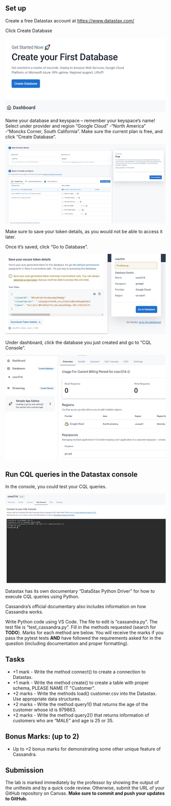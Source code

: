 ## Set up
Create a free Datastax account at https://www.datastax.com/

  Click Create Database

  <img src="Cassandra/README.assets/clip_image002.jpg" alt="Create Cluster">
   

  Name your database and keyspace – remember your keyspace’s name! Select under provider and region “Google Cloud” -“North America” -“Moncks Corner, South California”. Make sure the current plan is free, and click “Create Database”.

  <img src="Cassandra/README.assets/clip_image004.jpg" alt="Create Cluster">

   

   

   

  Make sure to save your token details, as you would not be able to access it later.

  Once it’s saved, click “Go to Database”.

  <img src="Cassandra/README.assets/clip_image006.jpg" alt="Create Cluster">

  Under dashboard, click the database you just created and go to “CQL Console”.

 <img src="Cassandra/README.assets/clip_image008.jpg" alt="Create Cluster">
  
## Run CQL queries in the Datastax console

  In the console, you could test your CQL queries.

 <img src="Cassandra/README.assets/clip_image010.jpg" alt="Create Cluster">

  Datastax has its own documentary “DataStax Python Driver” for how to execute CQL queries using Python.

  Cassandra’s official documentary also includes information on how Cassandra works.

   

   

  Write Python code using VS Code. The file to edit is “cassandra.py”. The test file is “test_cassandra.py”. Fill in the methods requested (search for **TODO**). Marks for each method are below. You will receive the marks if you pass the pytest tests **AND** have followed the requirements asked for in the question (including documentation and proper formatting).
## Tasks
  - +1 mark -  Write the method connect() to create a connection to Datastax.
  - +1 mark -  Write the method create() to create a table with proper schema, PLEASE NAME IT "Customer".
  - +2 marks - Write the methods load() customer.csv into the Datastax. Use appropriate data structures.
  - +2 marks - Write the method query1() that returns the age of the customer whose id is 979863.
  - +2 marks - Write the method query2() that returns information of customers who  are “MALE” and age is 25 or 35.

## Bonus Marks: (up to 2)

- Up to +2 bonus marks for demonstrating some other unique feature of Cassandra.

## Submission

The lab is marked immediately by the professor by showing the output of the unittests and by a quick code review.  Otherwise, submit the URL of your GitHub repository on Canvas. **Make sure to commit and push your updates to GitHub.**
